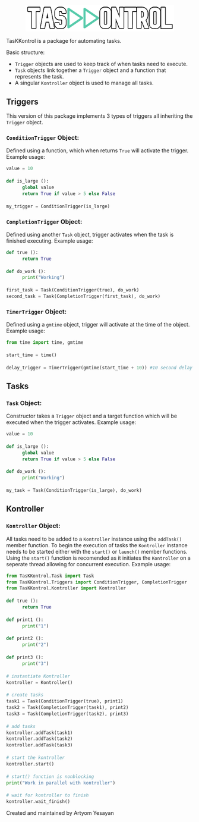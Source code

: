 <div align="center">
  <img src="https://raw.githubusercontent.com/Rkaid0/TasKKontrol/main/images/TasKKontrol_outline_small.png" alt="TasKKontrol Logo" width="400">
</div>

TasKKontrol is a package for automating tasks.

Basic structure:
- `Trigger` objects are used to keep track of when tasks need to execute.
- `Task` objects link together a `Trigger` object and a function that represents the task.
- A singular `Kontroller` object is used to manage all tasks.

## Triggers
This version of this package implements 3 types of triggers all inheriting the `Trigger` object.

### `ConditionTrigger` Object:
Defined using a function, which when returns `True` will activate the trigger.
Example usage:
```python
value = 10

def is_large ():
      global value
      return True if value > 5 else False

my_trigger = ConditionTrigger(is_large)
```

### `CompletionTrigger` Object:
Defined using another `Task` object, trigger activates when the task is finished executing.
Example usage:
```python
def true ():
      return True

def do_work ():
      print("Working")

first_task = Task(ConditionTrigger(true), do_work)
second_task = Task(CompletionTrigger(first_task), do_work)
```

### `TimerTrigger` Object:
Defined using a `gmtime` object, trigger will activate at the time of the object.
Example usage:
```python
from time import time, gmtime

start_time = time()

delay_trigger = TimerTrigger(gmtime(start_time + 10)) #10 second delay
```

## Tasks
### `Task` Object:
Constructor takes a `Trigger` object and a target function which will be executed when the trigger activates.
Example usage:
```python
value = 10

def is_large ():
      global value
      return True if value > 5 else False

def do_work ():
      print("Working")

my_task = Task(ConditionTrigger(is_large), do_work)
```

## Kontroller
### `Kontroller` Object:
All tasks need to be added to a `Kontroller` instance using the `addTask()` member function. To begin the execution of tasks the `Kontroller` instance needs to be started either with the `start()` or `launch()` member functions. Using the `start()` function is recomended as it initiates the `Kontroller` on a seperate thread allowing for concurrent execution.
Example usage:
```python
from TasKKontrol.Task import Task
from TasKKontrol.Triggers import ConditionTrigger, CompletionTrigger
from TasKKontrol.Kontroller import Kontroller

def true ():
      return True

def print1 ():
      print("1")

def print2 ():
      print("2")

def print3 ():
      print("3")

# instantiate Kontroller
kontroller = Kontroller()

# create tasks
task1 = Task(ConditionTrigger(true), print1)
task2 = Task(CompletionTrigger(task1), print2)
task3 = Task(CompletionTrigger(task2), print3)

# add tasks
kontroller.addTask(task1)
kontroller.addTask(task2)
kontroller.addTask(task3)

# start the kontroller
kontroller.start()

# start() function is nonblocking
print("Work in parallel with kontroller")

# wait for kontroller to finish
kontroller.wait_finish()
```

Created and maintained by Artyom Yesayan